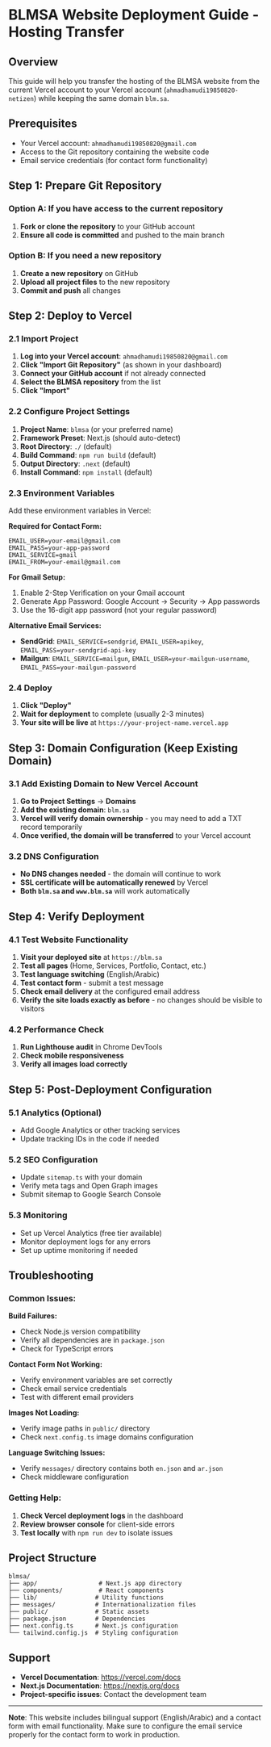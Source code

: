 # BLMSA Website Deployment Guide - Hosting Transfer

## Overview
This guide will help you transfer the hosting of the BLMSA website from the current Vercel account to your Vercel account (`ahmadhamudi19850820-netizen`) while keeping the same domain `blm.sa`.

## Prerequisites
- Your Vercel account: `ahmadhamudi19850820@gmail.com`
- Access to the Git repository containing the website code
- Email service credentials (for contact form functionality)

## Step 1: Prepare Git Repository

### Option A: If you have access to the current repository
1. **Fork or clone the repository** to your GitHub account
2. **Ensure all code is committed** and pushed to the main branch

### Option B: If you need a new repository
1. **Create a new repository** on GitHub
2. **Upload all project files** to the new repository
3. **Commit and push** all changes

## Step 2: Deploy to Vercel

### 2.1 Import Project
1. **Log into your Vercel account**: `ahmadhamudi19850820@gmail.com`
2. **Click "Import Git Repository"** (as shown in your dashboard)
3. **Connect your GitHub account** if not already connected
4. **Select the BLMSA repository** from the list
5. **Click "Import"**

### 2.2 Configure Project Settings
1. **Project Name**: `blmsa` (or your preferred name)
2. **Framework Preset**: Next.js (should auto-detect)
3. **Root Directory**: `./` (default)
4. **Build Command**: `npm run build` (default)
5. **Output Directory**: `.next` (default)
6. **Install Command**: `npm install` (default)

### 2.3 Environment Variables
Add these environment variables in Vercel:

**Required for Contact Form:**
```
EMAIL_USER=your-email@gmail.com
EMAIL_PASS=your-app-password
EMAIL_SERVICE=gmail
EMAIL_FROM=your-email@gmail.com
```

**For Gmail Setup:**
1. Enable 2-Step Verification on your Gmail account
2. Generate App Password: Google Account → Security → App passwords
3. Use the 16-digit app password (not your regular password)

**Alternative Email Services:**
- **SendGrid**: `EMAIL_SERVICE=sendgrid`, `EMAIL_USER=apikey`, `EMAIL_PASS=your-sendgrid-api-key`
- **Mailgun**: `EMAIL_SERVICE=mailgun`, `EMAIL_USER=your-mailgun-username`, `EMAIL_PASS=your-mailgun-password`

### 2.4 Deploy
1. **Click "Deploy"**
2. **Wait for deployment** to complete (usually 2-3 minutes)
3. **Your site will be live** at `https://your-project-name.vercel.app`

## Step 3: Domain Configuration (Keep Existing Domain)

### 3.1 Add Existing Domain to New Vercel Account
1. **Go to Project Settings** → **Domains**
2. **Add the existing domain**: `blm.sa`
3. **Vercel will verify domain ownership** - you may need to add a TXT record temporarily
4. **Once verified, the domain will be transferred** to your Vercel account

### 3.2 DNS Configuration
- **No DNS changes needed** - the domain will continue to work
- **SSL certificate will be automatically renewed** by Vercel
- **Both `blm.sa` and `www.blm.sa`** will work automatically

## Step 4: Verify Deployment

### 4.1 Test Website Functionality
1. **Visit your deployed site** at `https://blm.sa`
2. **Test all pages** (Home, Services, Portfolio, Contact, etc.)
3. **Test language switching** (English/Arabic)
4. **Test contact form** - submit a test message
5. **Check email delivery** at the configured email address
6. **Verify the site loads exactly as before** - no changes should be visible to visitors

### 4.2 Performance Check
1. **Run Lighthouse audit** in Chrome DevTools
2. **Check mobile responsiveness**
3. **Verify all images load correctly**

## Step 5: Post-Deployment Configuration

### 5.1 Analytics (Optional)
- Add Google Analytics or other tracking services
- Update tracking IDs in the code if needed

### 5.2 SEO Configuration
- Update `sitemap.ts` with your domain
- Verify meta tags and Open Graph images
- Submit sitemap to Google Search Console

### 5.3 Monitoring
- Set up Vercel Analytics (free tier available)
- Monitor deployment logs for any errors
- Set up uptime monitoring if needed

## Troubleshooting

### Common Issues:

**Build Failures:**
- Check Node.js version compatibility
- Verify all dependencies are in `package.json`
- Check for TypeScript errors

**Contact Form Not Working:**
- Verify environment variables are set correctly
- Check email service credentials
- Test with different email providers

**Images Not Loading:**
- Verify image paths in `public/` directory
- Check `next.config.ts` image domains configuration

**Language Switching Issues:**
- Verify `messages/` directory contains both `en.json` and `ar.json`
- Check middleware configuration

### Getting Help:
1. **Check Vercel deployment logs** in the dashboard
2. **Review browser console** for client-side errors
3. **Test locally** with `npm run dev` to isolate issues

## Project Structure
```
blmsa/
├── app/                 # Next.js app directory
├── components/          # React components
├── lib/                # Utility functions
├── messages/           # Internationalization files
├── public/             # Static assets
├── package.json        # Dependencies
├── next.config.ts      # Next.js configuration
└── tailwind.config.js  # Styling configuration
```

## Support
- **Vercel Documentation**: https://vercel.com/docs
- **Next.js Documentation**: https://nextjs.org/docs
- **Project-specific issues**: Contact the development team

---

**Note**: This website includes bilingual support (English/Arabic) and a contact form with email functionality. Make sure to configure the email service properly for the contact form to work in production.
